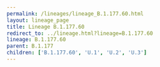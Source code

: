 ```yaml
---
permalink: /lineages/lineage_B.1.177.60.html
layout: lineage_page
title: Lineage B.1.177.60
redirect_to: ../lineage.html?lineage=B.1.177.60
lineage: B.1.177.60
parent: B.1.177
children: ['B.1.177.60', 'U.1', 'U.2', 'U.3']
---
```

